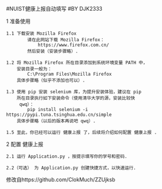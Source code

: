 #NUIST健康上报自动填写 
#BY DJK2333



1 准备使用


    1.1 下载安装 Mozilla Firefox
            请在此网站下载 Mozilla Firefox：
                https://www.firefox.com.cn/
            然后安装（安装步骤略）.
    
    1.2 将 Mozilla Firefox 所在目录添加到系统环境变量 PATH 中，
        安装目录一般为：
            C:\Program Files\Mozilla Firefox
        具体步骤略（似乎不添加也可以）.

    1.3 使用 pip 安装 selenium 库，为提升安装体验，建议在 pip 
        所在目录执行如下安装命令（使用清华大学的源，安装比较快
         qwq）：
            pip install selenium -i https://pypi.tuna.tsinghua.edu.cn/simple
        具体步骤略（以后的版本再说吧 qwq）.

    1.5 至此，你已经可以运行 健康上报 了，后续将介绍如何配置 健康上报 .

2 配置 健康上报


    2.1 运行 Application.py ，按提示填写你的学号和密码.

    2.2（可选） 为 Application.py 创建快捷方式，以快速运行.

修改自https://github.com/ClokMuch/ZZUjksb
